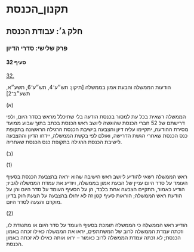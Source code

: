 # תקנון_הכנסת

## חלק ג׳: עבודת הכנסת

### פרק שלישי: סדרי הדיון

#### סעיף 32

[32.](https://he.wikisource.org/wiki/תקנון_הכנסת#s_yp_32)

הודעות הממשלה והבעת אמון בממשלה [תיקון: תש״ע־4, תש״ע־6, תשע״א, תשע״ב־2]

(א)

הממשלה
רשאית בכל עת למסור בכנסת הודעה בלי שתיכלל מראש בסדר היום, ולפי דרישתם של
52 חברי הכנסת שהוגשה ליושב ראש הכנסת בכתב בתוך שבוע ממועד מסירת ההודעה,
יתקיימו עליה דיון והצבעה בישיבת הכנסת הרגילה הראשונה בתקופת כנס הכנסת
שאחרי הגשת הדרישה, ואולם לפי בקשת הממשלה, יידחו הדיון וההצבעה לישיבת
הכנסת הרגילה בתקופת כנס הכנסת שאחריה.

(ב)

(1)

ראש הממשלה רשאי להודיע ליושב ראש הישיבה שהוא יראה בהצבעת הכנסת בסעיף
העומד על סדר היום עניין של הבעת אמון בממשלה, ויודיע את עמדת הממשלה
לגביו; הודיע כאמור, תתקיים הצבעה אחת בלבד, הן על הסעיף העומד על סדר היום
והן על הודעת ראש הממשלה; הוראות סעיף קטן זה לא יחולו בהצבעה על הצעת חוק
בדיון מוקדם והצעה לסדר היום.

(2)

הודיע ראש
הממשלה כי הממשלה תומכת בסעיף העומד על סדר היום או מתנגדת לו, וזכתה עמדת
הממשלה לרוב של המשתתפים, יראו את הממשלה כאילו זכתה באמון הכנסת; לא זכתה
עמדת הממשלה לרוב כאמור – יראו אותה כאילו לא זכתה באמון הכנסת.